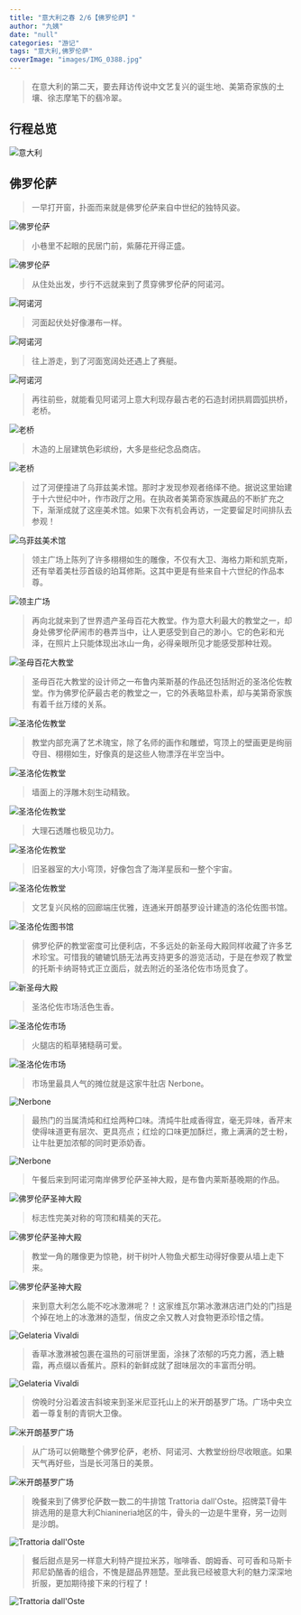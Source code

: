 ```yaml
---
title: "意大利之春 2/6【佛罗伦萨】"
author: "九姨"
date: "null"
categories: "游记"
tags: "意大利,佛罗伦萨"
coverImage: "images/IMG_0388.jpg"
---
```


>在意大利的第二天，要去拜访传说中文艺复兴的诞生地、美第奇家族的土壤、徐志摩笔下的翡冷翠。

## 行程总览

![意大利](images/)

## 佛罗伦萨

>一早打开窗，扑面而来就是佛罗伦萨来自中世纪的独特风姿。

![佛罗伦萨](images/IMG_20160402_081200.jpg)

>小巷里不起眼的民居门前，紫藤花开得正盛。

![佛罗伦萨](images/IMG_0365.jpg)

>从住处出发，步行不远就来到了贯穿佛罗伦萨的阿诺河。

![阿诺河](images/IMG_20160402_082819.jpg)

>河面起伏处好像瀑布一样。

![阿诺河](images/IMG_20160402_083709.jpg)

>往上游走，到了河面宽阔处还遇上了赛艇。

![阿诺河](images/IMG_0368.jpg)

>再往前些，就能看见阿诺河上意大利现存最古老的石造封闭拱肩圆弧拱桥，老桥。

![老桥](images/IMG_20160402_085526.jpg)

>木造的上层建筑色彩缤纷，大多是些纪念品商店。

![老桥](images/IMG_20160402_092213.jpg)

>过了河便撞进了乌菲兹美术馆。那时才发现参观者络绎不绝。据说这里始建于十六世纪中叶，作市政厅之用。在执政者美第奇家族藏品的不断扩充之下，渐渐成就了这座美术馆。如果下次有机会再访，一定要留足时间排队去参观！

![乌菲兹美术馆](images/IMG_0434.jpg)

>领主广场上陈列了许多栩栩如生的雕像，不仅有大卫、海格力斯和凯克斯，还有举着美杜莎首级的珀耳修斯。这其中更是有些来自十六世纪的作品本尊。

![领主广场](images/IMG_0375-e1539509127900.jpg)

>再向北就来到了世界遗产圣母百花大教堂。作为意大利最大的教堂之一，却身处佛罗伦萨闹市的巷弄当中，让人更感受到自己的渺小。它的色彩和光泽，在照片上只能体现出冰山一角，必得亲眼所见才能感受那种壮观。

![圣母百花大教堂](images/IMG_0389-e1539510607645.jpg)

>圣母百花大教堂的设计师之一布鲁内莱斯基的作品还包括附近的圣洛伦佐教堂。作为佛罗伦萨最古老的教堂之一，它的外表略显朴素，却与美第奇家族有着千丝万缕的关系。

![圣洛伦佐教堂](images/IMG_20160402_122703-e1539442248423.jpg)

>教堂内部充满了艺术瑰宝，除了名师的画作和雕塑，穹顶上的壁画更是绚丽夺目、栩栩如生，好像真的是这些人物漂浮在半空当中。

![圣洛伦佐教堂](images/IMG_20160402_121810-e1539442227632.jpg)

>墙面上的浮雕木刻生动精致。

![圣洛伦佐教堂](images/IMG_20160402_121502.jpg)

>大理石透雕也极见功力。

![圣洛伦佐教堂](images/IMG_20160402_121623.jpg)

>旧圣器室的大小穹顶，好像包含了海洋星辰和一整个宇宙。

![圣洛伦佐教堂](images/IMG_20160402_121658.jpg)

>文艺复兴风格的回廊端庄优雅，连通米开朗基罗设计建造的洛伦佐图书馆。

![圣洛伦佐图书馆](images/IMG_0390.jpg)

>佛罗伦萨的教堂密度可比便利店，不多远处的新圣母大殿同样收藏了许多艺术珍宝。可惜我的辘辘饥肠无法再支持更多的游览活动，于是在参观了教堂的托斯卡纳哥特式正立面后，就去附近的圣洛伦佐市场觅食了。

![新圣母大殿](images/IMG_20160402_151459-e1539444895331.jpg)

>圣洛伦佐市场活色生香。

![圣洛伦佐市场](images/IMG_0406.jpg)

>火腿店的稻草猪糙萌可爱。

![圣洛伦佐市场](images/IMG_0405-e1539510703966.jpg)

>市场里最具人气的摊位就是这家牛肚店 Nerbone。

![Nerbone](images/IMG_0404.jpg)

>最热门的当属清炖和红烩两种口味。清炖牛肚咸香得宜，毫无异味，香芹末使得味道更有层次、更具亮点；红烩的口味更加酥烂，撒上满满的芝士粉，让牛肚更加浓郁的同时更添奶香。

![Nerbone](images/IMG_0402.jpg)

>午餐后来到阿诺河南岸佛罗伦萨圣神大殿，是布鲁内莱斯基晚期的作品。

![佛罗伦萨圣神大殿](images/IMG_20160402_155651.jpg)

>标志性完美对称的穹顶和精美的天花。

![佛罗伦萨圣神大殿](images/IMG_20160402_160819.jpg)

>教堂一角的雕像更为惊艳，树干树叶人物鱼犬都生动得好像要从墙上走下来。

![佛罗伦萨圣神大殿](images/IMG_20160402_161103-e1539806595708.jpg)

>来到意大利怎么能不吃冰激淋呢？！这家维瓦尔第冰激淋店进门处的门挡是个掉在地上的冰激淋的造型，俏皮之余又教人对食物更添珍惜之情。

![Gelateria Vivaldi](images/IMG_0418-e1539510750233.jpg)

>香草冰激淋被包裹在温热的可丽饼里面，涂抹了浓郁的巧克力酱，洒上糖霜，再点缀以香蕉片。原料的新鲜成就了甜味层次的丰富而分明。

![Gelateria Vivaldi](images/IMG_0417-e1539807458841.jpg)

>傍晚时分沿着波吉斜坡来到圣米尼亚托山上的米开朗基罗广场。广场中央立着一尊复制的青铜大卫像。

![米开朗基罗广场](images/IMG_20160402_180241-e1539806552975.jpg)

>从广场可以俯瞰整个佛罗伦萨，老桥、阿诺河、大教堂纷纷尽收眼底。如果天气再好些，当是长河落日的美景。

![米开朗基罗广场](images/IMG_20160402_175848.jpg)

>晚餐来到了佛罗伦萨数一数二的牛排馆 Trattoria dall'Oste。招牌菜T骨牛排选用的是意大利Chianineria地区的牛，骨头的一边是牛里脊，另一边则是沙朗。

![Trattoria dall'Oste](images/IMG_0425-e1539807619923.jpg)

>餐后甜点是另一样意大利特产提拉米苏，咖啡香、朗姆香、可可香和马斯卡邦尼奶酪香的组合，不愧是甜品界翘楚。至此我已经被意大利的魅力深深地折服，更加期待接下来的行程了！

![Trattoria dall'Oste](images/IMG_0428.jpg)
